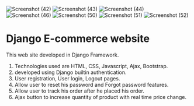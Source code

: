 ![Screenshot (42)](https://user-images.githubusercontent.com/80151279/116839566-74805400-abf0-11eb-8fc2-22540144f55b.png)
![Screenshot (43)](https://user-images.githubusercontent.com/80151279/116839571-7cd88f00-abf0-11eb-8a65-faae0f64fab4.png)
![Screenshot (44)](https://user-images.githubusercontent.com/80151279/116839579-85c96080-abf0-11eb-8fc1-9b63807133e1.png)
![Screenshot (46)](https://user-images.githubusercontent.com/80151279/116839592-924db900-abf0-11eb-951c-acd5ce3a35a5.png)
![Screenshot (50)](https://user-images.githubusercontent.com/80151279/116839601-9974c700-abf0-11eb-95c3-7a8ded12ef1e.png)
![Screenshot (51)](https://user-images.githubusercontent.com/80151279/116839610-9f6aa800-abf0-11eb-81d5-11cd44e8bd18.png)
![Screenshot (52)](https://user-images.githubusercontent.com/80151279/116839618-a5608900-abf0-11eb-8324-c3cf7525271f.png)
# Django E-commerce website 
This web site developed in Django Framework.
1. Technologies used are HTML, CSS, Javascript, Ajax, Bootstrap.
2. developed using Django builtin authentication.
3. User registration, User login, Logout pages.
4. Allow user to reset his password and Forgot password features.
5. Allow user to track his order after he placed his order.
6. Ajax button to increase quantity of product with real time price change.

